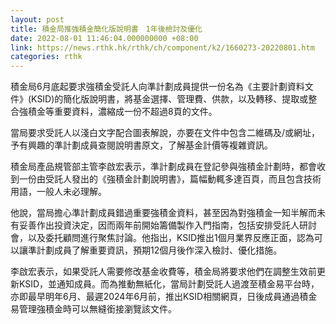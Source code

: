 ```yaml
---
layout: post
title: 積金局推強積金簡化版說明書　1年後檢討及優化
date: 2022-08-01 11:46:04.000000000 +08:00
link: https://news.rthk.hk/rthk/ch/component/k2/1660273-20220801.htm
categories: rthk
---
```


積金局6月底起要求強積金受託人向準計劃成員提供一份名為《主要計劃資料文件》(KSID)的簡化版說明書，將基金選擇、管理費、供款，以及轉移、提取或整合強積金等重要資料，濃縮成一份不超過8頁的文件。

當局要求受託人以淺白文字配合圖表解說，亦要在文件中包含二維碼及/或網址，予有興趣的準計劃成員查閱說明書原文，了解基金計價等複雜資訊。

積金局產品規管部主管李啟宏表示，準計劃成員在登記參與強積金計劃時，都會收到一份由受託人發出的《強積金計劃說明書》，篇幅動輒多達百頁，而且包含技術用語，一般人未必理解。

他說，當局擔心準計劃成員錯過重要強積金資料，甚至因為對強積金一知半解而未有妥善作出投資決定，因而兩年前開始籌備製作入門指南，包括安排受託人研討會，以及委托顧問進行聚焦討論。他指出，KSID推出1個月業界反應正面，認為可以讓準計劃成員了解重要資訊，預期12個月後作深入檢討、優化措施。

李啟宏表示，如果受託人需要修改基金收費等，積金局將要求他們在調整生效前更新KSID，並通知成員。而為推動無紙化，當局計劃受託人過渡至積金易平台時，亦即最早明年6月、最遲2024年6月前，推出KSID相關網頁，日後成員通過積金易管理強積金時可以無縫銜接瀏覽該文件。
